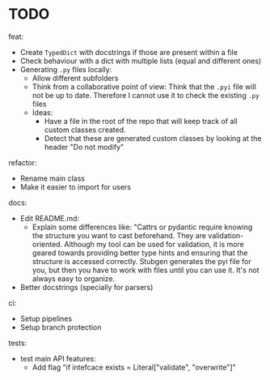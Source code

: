 # TODO

feat:

- Create `TypedDict` with docstrings if those are present within a file
- Check behaviour with a dict with multiple lists (equal and different ones)
- Generating `.py` files locally:
  - Allow different subfolders
  - Think from a collaborative point of view: Think that the `.pyi` file will not be up
    to date. Therefore I cannot use it to check the existing `.py` files
  - Ideas:
    - Have a file in the root of the repo that will keep track of all custom classes created.
    - Detect that these are generated custom classes by looking at the header "Do not modify"

refactor:

- Rename main class
- Make it easier to import for users

docs:

- Edit README.md:
  - Explain some differences like: "Cattrs or pydantic require knowing the structure you
    want to cast beforehand. They are validation-oriented. Although my tool can be used
    for validation, it is more geared towards providing better type hints and ensuring
    that the structure is accessed correctly. Stubgen generates the pyi file for you, but
    then you have to work with files until you can use it. It's not always easy to
    organize.
- Better docstrings (specially for parsers)

ci:

- Setup pipelines
- Setup branch protection

tests:
- test main API features:
    - Add flag "if intefcace exists = Literal["validate", "overwrite"]"
